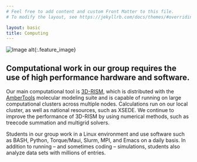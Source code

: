 ```yaml
---
# Feel free to add content and custom Front Matter to this file.
# To modify the layout, see https://jekyllrb.com/docs/themes/#overriding-theme-defaults

layout: basic
title: Computing
---
```


![Image alt](/research/HPC.png "computing"){:.feature_image}

## Computational work in our group requires the use of high performance hardware and software.
<!--end excerpt-->

Our main computational tool is [3D-RISM]({{site.url}}/research/theory/), which is distributed with the [AmberTools](http://ambermd.org/) molecular modeling suite and is capable of running on large computational clusters across multiple nodes. Calculations run on our local cluster, as well as national resources, such as XSEDE. We continue to improve the performance of 3D-RISM by using numerical methods, such as treecode summation and multigrid solvers.

Students in our group work in a Linux environment and use software such as BASH, Python, Torque/Maui, Slurm, MPI, and Emacs on a daily basis. In addition to running – and sometimes coding – simulations, students also analyze data sets with millions of entries.
